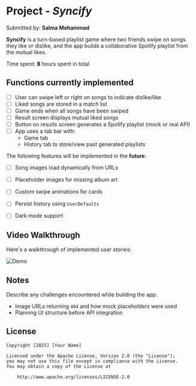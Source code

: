 # Project - *Syncify*

Submitted by: **Salma Mohammad**

**Syncify** is a turn-based playlist game where two friends swipe on songs they like or dislike, and the app builds a collaborative Spotify playlist from the mutual likes.  

Time spent: **8** hours spent in total

## Functions currently implemented

- [ ] User can swipe left or right on songs to indicate dislike/like  
- [ ] Liked songs are stored in a match list  
- [ ] Game ends when all songs have been swiped  
- [ ] Result screen displays mutual liked songs  
- [ ] Button on results screen generates a Spotify playlist (mock or real API)  
- [ ] App uses a tab bar with:
    - Game tab
    - History tab to store/view past generated playlists

The following features will be implemented in the **future**:

- [ ] Song images load dynamically from URLs  
- [ ] Placeholder images for missing album art  
- [ ] Custom swipe animations for cards  
- [ ] Persist history using `UserDefaults`  
- [ ] Dark mode support


## Video Walkthrough

Here's a walkthrough of implemented user stories:

![Demo]()

## Notes

Describe any challenges encountered while building the app:
- Image URLs returning `404` and how mock placeholders were used
- Planning UI structure before API integration

## License

    Copyright [2025] [Your Name]

    Licensed under the Apache License, Version 2.0 (the "License");
    you may not use this file except in compliance with the License.
    You may obtain a copy of the License at

        http://www.apache.org/licenses/LICENSE-2.0
